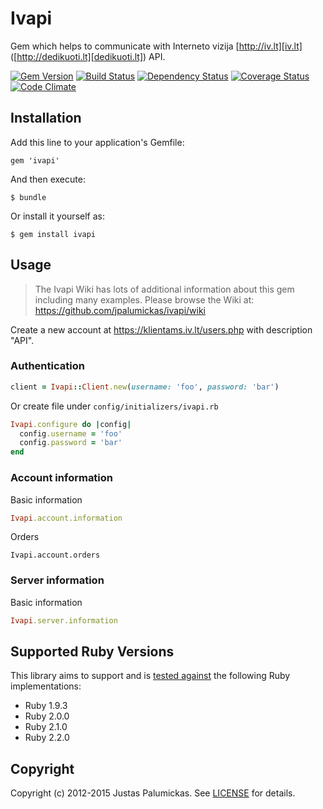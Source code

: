 # Ivapi

Gem which helps to communicate with Interneto vizija [http://iv.lt][iv.lt] ([http://dedikuoti.lt][dedikuoti.lt]) API.

[![Gem Version](http://img.shields.io/gem/v/ivapi.svg?style=flat-square)][rubygems]
[![Build Status](http://img.shields.io/travis/jpalumickas/ivapi.svg?style=flat-square)][travis]
[![Dependency Status](http://img.shields.io/gemnasium/jpalumickas/ivapi.svg?style=flat-square)][gemnasium]
[![Coverage Status](http://img.shields.io/coveralls/jpalumickas/ivapi/master.svg?style=flat-square)][coveralls]
[![Code Climate](http://img.shields.io/codeclimate/github/jpalumickas/ivapi.svg?style=flat-square)][codeclimate]

## Installation

Add this line to your application's Gemfile:

    gem 'ivapi'

And then execute:

    $ bundle

Or install it yourself as:

    $ gem install ivapi

## Usage

> The Ivapi Wiki has lots of additional information about this gem including many examples. Please browse the Wiki at:
https://github.com/jpalumickas/ivapi/wiki

Create a new account at https://klientams.iv.lt/users.php with description "API".

### Authentication
```rb
client = Ivapi::Client.new(username: 'foo', password: 'bar')
```

Or create file under `config/initializers/ivapi.rb`

```rb
Ivapi.configure do |config|
  config.username = 'foo'
  config.password = 'bar'
end
```

### Account information

Basic information
```rb
Ivapi.account.information
```

Orders
```
Ivapi.account.orders
```

### Server information

Basic information
```rb
Ivapi.server.information
```


## Supported Ruby Versions

This library aims to support and is [tested against][travis] the following Ruby
implementations:

* Ruby 1.9.3
* Ruby 2.0.0
* Ruby 2.1.0
* Ruby 2.2.0

## Copyright
Copyright (c) 2012-2015 Justas Palumickas.
See [LICENSE][] for details.

[rubygems]: https://rubygems.org/gems/ivapi
[travis]: http://travis-ci.org/jpalumickas/ivapi
[gemnasium]: https://gemnasium.com/jpalumickas/ivapi
[coveralls]: https://coveralls.io/r/jpalumickas/ivapi
[codeclimate]: https://codeclimate.com/github/jpalumickas/ivapi

[iv.lt]: http://www.iv.lt
[dedikuoti.lt]: http://www.dedikuoti.lt
[license]: LICENSE.md
